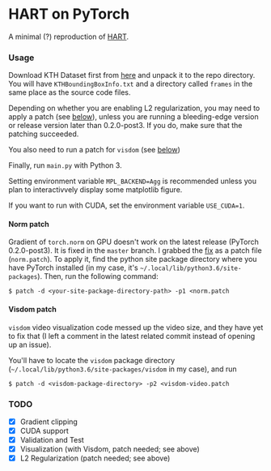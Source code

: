 HART on PyTorch
===

A minimal (?) reproduction of [HART](https://github.com/akosiorek/hart).

### Usage

Download KTH Dataset first from [here](https://drive.google.com/a/nyu.edu/file/d/1KBQFWWaUg1ePPX2EXietBtGL2kOf-QIU/view?usp=sharing)
and unpack it to the repo directory.
You will have `KTHBoundingBoxInfo.txt` and a directory called `frames` in the
same place as the source code files.

Depending on whether you are enabling L2 regularization, you may need to apply a patch (see [below](#norm-patch)),
unless you are running a bleeding-edge version or release version later than 0.2.0-post3.
If you do, make sure that the patching succeeded.

You also need to run a patch for `visdom` (see [below](#visdom-patch))

Finally, run `main.py` with Python 3.

Setting environment variable `MPL_BACKEND=Agg` is recommended unless you plan to interactivvely display some
matplotlib figure.

If you want to run with CUDA, set the environment variable `USE_CUDA=1`.

#### Norm patch

Gradient of `torch.norm` on GPU doesn't work on the latest release (PyTorch 0.2.0-post3).  It is fixed in
the `master` branch.  I grabbed the [fix](https://github.com/pytorch/pytorch/pull/2775) as a patch file
(`norm.patch`).  To apply it, find the python
site package directory where you have PyTorch installed (in my case, it's `~/.local/lib/python3.6/site-packages`).
Then, run the following command:

```
$ patch -d <your-site-package-directory-path> -p1 <norm.patch
```

#### Visdom patch

`visdom` video visualization code messed up the video size, and they have yet to fix that (I left a comment in the
latest related commit instead of opening up an issue).

You'll have to locate the `visdom` package directory (`~/.local/lib/python3.6/site-packages/visdom` in my case),
and run

```
$ patch -d <visdom-package-directory> -p2 <visdom-video.patch
```

### TODO

- [x] Gradient clipping
- [x] CUDA support
- [x] Validation and Test
- [x] Visualization (with Visdom, patch needed; see above)
- [x] L2 Regularization (patch needed; see above)
